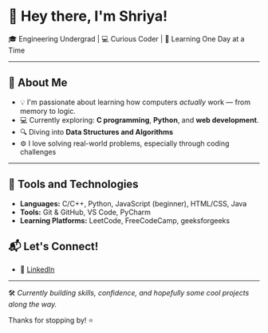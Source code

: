 # 👋 Hey there, I'm Shriya!

🎓 Engineering Undergrad | 💻 Curious Coder | 🚀 Learning One Day at a Time

---

## 🧠 About Me

- 💡 I'm passionate about learning how computers *actually* work — from memory to logic.
- 💻 Currently exploring: **C programming**, **Python**, and **web development**.
- 🔍 Diving into **Data Structures and Algorithms**
- ⚙️ I love solving real-world problems, especially through coding challenges

---

## 🧰 Tools and Technologies

- **Languages:** C/C++, Python, JavaScript (beginner), HTML/CSS, Java
- **Tools:** Git & GitHub, VS Code, PyCharm
- **Learning Platforms:** LeetCode, FreeCodeCamp, geeksforgeeks

## 📬 Let's Connect!

- 💼 [LinkedIn](https://www.linkedin.com/in/shriya-s-r-b20849336/) 

---

🛠️ *Currently building skills, confidence, and hopefully some cool projects along the way.*

Thanks for stopping by! ⭐
